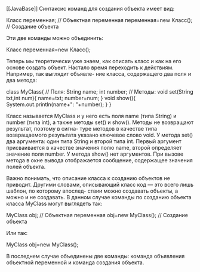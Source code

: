 [[JavaBase]]
Синтаксис команд для создания объекта имеет вид:

Класс переменная; // Объектная переменная
переменная=new Класс(); // Создание объекта


Эти две команды можно объединить:

Класс переменная=new Класс();


Теперь мы теоретически уже знаем, как описать класс и как на его основе создать
объект. Настало время переходить к действиям. Например, так выглядит объявле-
ние класса, содержащего два поля и два метода:


class MyClass{
// Поля:
	String name;
	int number;
// Методы:
	void set(String txt,int num){
		name=txt;
		number=num;
	}
	void show(){
	System.out.println(name+": "+number);
	}
}

Класс называется MyClass и у него есть поля name (типа String) и number (типа int),
а также методы set() и show(). Методы не возвращают результат, поэтому в сигна-
туре методов в качестве типа возвращаемого результата указано ключевое слово
void. У метода set() два аргумента: один типа String и второй типа int. Первый
аргумент присваивается в качестве значения полю name, второй определяет значение
поля number. У метода show() нет аргументов. При вызове метода в окне вывода
отображается сообщение, содержащее значения полей объекта.

Важно понимать, что описание класса к созданию объектов не приводит. Другими
словами, описывающий класс код — это всего лишь шаблон, по которому впослед-
ствии можно создавать объекты, а можно и не создавать. В данном случае команды
по созданию объекта класса MyClass могут выглядеть так:


MyClass obj; // Объектная переменная
obj=new MyClass(); // Создание объекта


Или так:

MyClass obj=new MyClass();

В последнем случае объединены две команды: команда объявления объектной
переменной и команда создания объекта.